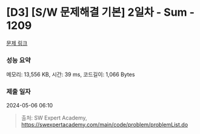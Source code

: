 # [D3] [S/W 문제해결 기본] 2일차 - Sum - 1209 

[문제 링크](https://swexpertacademy.com/main/code/problem/problemDetail.do?contestProbId=AV13_BWKACUCFAYh) 

### 성능 요약

메모리: 13,556 KB, 시간: 39 ms, 코드길이: 1,066 Bytes

### 제출 일자

2024-05-06 06:10



> 출처: SW Expert Academy, https://swexpertacademy.com/main/code/problem/problemList.do